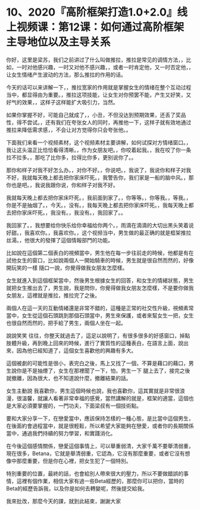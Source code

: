 # 10、2020『高阶框架打造1.0+2.0』线上视频课：第12课：如何通过高阶框架主导地位以及主导关系

你好，这里是梁苏，我们之前讲过了什么叫做推拉，推拉是常见的调情方法，，比如，一时对他感兴趣，一时又对他不感兴趣，，或者一时肯定他，又一时否定他，，让女生情绪产生波动的方法，那么推拉的作用的话。

今天的话可以来讲解一下，，推拉宽家的作用就是掌握女生的情绪在整个互动过程当中，都显得由为重要。，推拉这项技能，让女生对你预罢不能，产生又好笑，又好气的效果，，这样子这样能扩大吸引力，当然。

如果你掌握不好，可能自己就成了，，小丑，不但没达到预期效果，还丢了奖品性，得不尝试。，还有我们在夸张女人的同时，再推他一下，这样子就有效地通过推拉来降低需求感，，不会让对方觉得你只会夸张他。。

下面我们来看一个视频素材，这个视频素材主要讲解，如何试探对方情绪窗口。，我让这头温正比恰恰看得清晰。，作为女朋友吧。，你咬着起我。，我在咬了你一条拉不拉多。，那吃了比你多，拉得比你多，更别说你了。。

那你和样子对我不好怎么办。，对你不好。，你说吧。，我说了，我说你和样子对我不好，我就每天晚上都去把你家床吓死。，我警告你，我们家是一船的脑中风。，那你也是吧。，我说我跟你说，你和样子对我不好。

我就每天晚上都去把你家床吓死。，我前面到家了。，你等等。，你等我。，等我。，你是不是抽烟了。，今天。，没有。，我每天晚上都去把你家床吓死。，我每天晚上都去把你家床吓死。，我没有。，我没有。，我回家了。。

我回家了。，我想要给你快乐给你幸福给你两个。，雨滴在滴滴的大切出黑头笑着说好甜。，我喜欢你。，我喜欢你。，这个视频当中，男生做的最正确的就是框架推拉丝湯。，他很大的發揮了這個情報部門的功能。

比如說在這個第二個表白的視頻當中，男生他在每一步往前走的時候，他都是有在試他女生的窗口，比如說兩個人一開始騎車的時候，男生就是很自然而然的，好像開玩笑的一樣 隨口一說，你覺得做我女朋友怎麼樣。

女生就進入到這個框架當中，然後男生根據女生的回答，和女生的情緒狀態，男生就把女生推出去了，男生說，我是問你，你覺得做我女朋友怎麼樣，不是要你做我女朋友，這裡就是推拉，推拉完了之後。

兩個人在這一天的互動情緒還是非常不錯的，這種是正常的社交性升級，視頻素常當中，女生從這個石頭跳到那個石頭當中，男生來保護，或者來幫女生一把，女生也很自然而然的，把手給了男生，兩個人坐在一起。

說說笑笑 往往，你整天就過去了，這足以說明了，有很多很多的好感窗口，掉點 肢體升級，再到晚上回來的時候，進行了實質性的這種表白，在語言上面，說出來，因為他已經知道了，這個女生喜歡他的興趣有多大。

這個被劇的可能性是很小，表完白之後，馬上又找了一個，不算是藉口的藉口，男生說你是不是抽煙了，女生在那裡聞了一下，怕，男生一下 腿上去了，接完之後就撤離，因為很大，也不知道說什麼，撤離結果的話。

女生主動說 我喜歡你，男生這個時候也說，我也喜歡你，這其實就是非常很浪漫，很溫馨，就讓人看著非常幸福的感覺，當然講解的就是，框架的適當，這個也是大家必須要掌握的，一門功夫，下面梁叔有一個技術點。

要和大家分享一下，在戀愛當中，應該保持怎樣的一種心態，是比當中這個男生，在後面約會過程當中，就是很輕鬆，所以希望大家能夠在戀愛，或者你的長期關係當中，通過我們持續的努力學習，和實踐消化。

在今後這個感情關係，戀愛這個事情上，可以舉重弱清，大家千萬不要舉清弱重，現在很多，Betana，它就是舉清弱重，它認為，它沒有那麼重要，或者它沒有想像中那麼重要，但是你在心裡，把女生犯了一個特別。

特別重要的位置，最終的話，也會給別人帶來很大的壓力，所以不要做錯誤的事情，這裡有個作業，相信大家有過一些Beta經歷的，那麼你可以把你，當時的Beta的經歷告訴我，以及你是如何去轉變呢，然後提交給我。

我來批改，那麼今天的課，就到此結束，謝謝大家